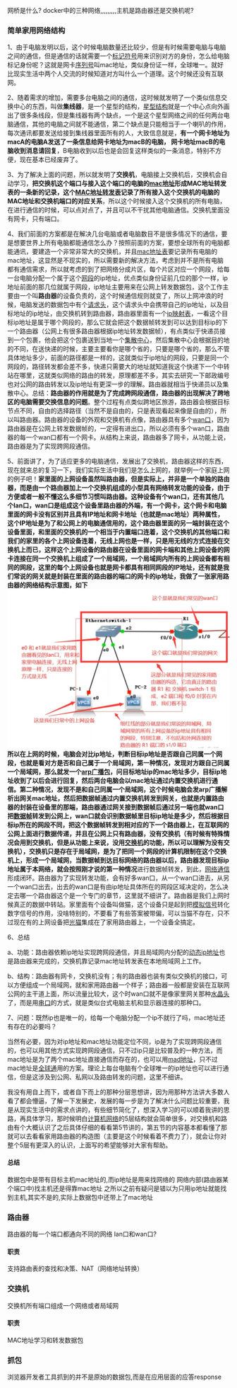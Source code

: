 网桥是什么?
docker中的三种网络,,,,,,,,,主机是路由器还是交换机呢? 

### 简单家用网络结构

1、由于电脑发明以后，这个时候电脑数量还比较少，但是有时候需要电脑与电脑之间的通信，但是通信的话就需要一个[标记符号](https://www.zhihu.com/search?q=%E6%A0%87%E8%AE%B0%E7%AC%A6%E5%8F%B7&search_source=Entity&hybrid_search_source=Entity&hybrid_search_extra=%7B%22sourceType%22%3A%22answer%22%2C%22sourceId%22%3A1420545927%7D)用来识别对方的身份，怎么给电脑标记身份呢？这就是网卡[序列号](https://www.zhihu.com/search?q=%E5%BA%8F%E5%88%97%E5%8F%B7&search_source=Entity&hybrid_search_source=Entity&hybrid_search_extra=%7B%22sourceType%22%3A%22answer%22%2C%22sourceId%22%3A1420545927%7D)叫mac地址，类似身份证一样，全球唯一。就好比现实生活中两个人交流的时候知道对方叫什么一个道理。这个时候还没有互联网。

2、随着需求的增加，需要多台电脑之间的通信，这时候就发明了一个类似信息交换中心的东西，叫做**集线器**，是一个星型的结构，[星型结构](https://www.zhihu.com/search?q=%E6%98%9F%E5%9E%8B%E7%BB%93%E6%9E%84&search_source=Entity&hybrid_search_source=Entity&hybrid_search_extra=%7B%22sourceType%22%3A%22answer%22%2C%22sourceId%22%3A1420545927%7D)就是一个中心点向外画出了很多条线段，但是集线器有两个缺点，一个是这个星型网络之间的任何两台电脑通信，其他的电脑之间就不能通信，第二个缺点是只能相当于一个喇叭的作用，每次通讯都要发送给接到集线器里面所有的人，大致信息就是，**有一个网卡地址为macA的电脑A发送了一条信息给网卡地址为macB的电脑， 网卡地址macB的电脑收到消息请回复**，B电脑收到以后也是会回复这样类似的一条消息，特别不方便，现在基本已经废弃了。

3、为了解决上面的问题，所以就发明了**交换机**，电脑接上交换机后，交换机会自动学习，**把交换机这个端口与接入这个端口的电脑的[mac地址](https://www.zhihu.com/search?q=mac%E5%9C%B0%E5%9D%80&search_source=Entity&hybrid_search_source=Entity&hybrid_search_extra=%7B%22sourceType%22%3A%22answer%22%2C%22sourceId%22%3A1420545927%7D)形成MAC地址转发表的一条新的记录，这个[MAC地址转发表](https://www.zhihu.com/search?q=MAC%E5%9C%B0%E5%9D%80%E8%BD%AC%E5%8F%91%E8%A1%A8&search_source=Entity&hybrid_search_source=Entity&hybrid_search_extra=%7B%22sourceType%22%3A%22answer%22%2C%22sourceId%22%3A1420545927%7D)记录了所有接入这个交换机的电脑的MAC地址和交换机端口的对应关系**，所以这个时候接入这个交换机的所有电脑，在进行通信的时候，可以点对点了，并且可以不干扰其他电脑通信。交换机里面没有网卡，只有端口。

4、我们前面的方案都是在解决几台电脑或者电脑数目不是很多情况下的通信，要是想要世界上所有电脑都能通信怎么办？按照前面的方案，要想全球所有的电脑都能通讯，要建造一个非常非常大的交换机，并且[mac地址表](https://www.zhihu.com/search?q=mac%E5%9C%B0%E5%9D%80%E8%A1%A8&search_source=Entity&hybrid_search_source=Entity&hybrid_search_extra=%7B%22sourceType%22%3A%22answer%22%2C%22sourceId%22%3A1420545927%7D)要记录所有电脑的mac地址，这显然是不现实的，所以需要新的解决方法，考虑到并不是所有电脑都有通信需求，所以就考虑的到了把网络分成片区，每个片区对应一个网段，给每一台电脑分配一个属于这个[网段](https://www.zhihu.com/search?q=%E7%BD%91%E6%AE%B5&search_source=Entity&hybrid_search_source=Entity&hybrid_search_extra=%7B%22sourceType%22%3A%22answer%22%2C%22sourceId%22%3A1420545927%7D)的ip地址，优点类似身份证前几位的那个一样，ip地址前面的那几位就属于网段，ip地址主要用来在公网上转发数据包，这个工作主要由一个叫**路由器**的设备负责的，这个时候通信规则就变了，所以上网冲浪的时候，电脑发送的数据包中有个[请求头](https://www.zhihu.com/search?q=%E8%AF%B7%E6%B1%82%E5%A4%B4&search_source=Entity&hybrid_search_source=Entity&hybrid_search_extra=%7B%22sourceType%22%3A%22answer%22%2C%22sourceId%22%3A1420545927%7D)，这个请求头中会携带自己的ip地址，以及目标地址的ip地址，由交换机转到路由器，路由器里面有一个[ip映射表](https://www.zhihu.com/search?q=ip%E6%98%A0%E5%B0%84%E8%A1%A8&search_source=Entity&hybrid_search_source=Entity&hybrid_search_extra=%7B%22sourceType%22%3A%22answer%22%2C%22sourceId%22%3A1420545927%7D)，一看这个目标ip地址是属于哪个网段的，那么它就会把这个数据帧转发到可以达到目标ip的下一个路由器（公网上有很多路由器根据ip地址转发数据帧），有点类似于快递员接到一个包裹，他会把这个包裹送到当地一个[集散中心](https://www.zhihu.com/search?q=%E9%9B%86%E6%95%A3%E4%B8%AD%E5%BF%83&search_source=Entity&hybrid_search_source=Entity&hybrid_search_extra=%7B%22sourceType%22%3A%22answer%22%2C%22sourceId%22%3A1420545927%7D)，然后集散中心会根据目的地的不同，在送快递的时候，主要主要看你是哪个省的，只要是哪个省的，那么不管具体地址多少，前面的路径都是一样的，这就类似于ip地址的网段，只要是同一个网段的，路径转发都会差不多，快递只需要大的地址就知道我这个快递下一个中转站在哪里，这就类似网络的路由的转发，原理都差不多，其实去研究一下邮政编号也对公网的路由转发以及ip地址有更深一步的理解。路由器就相当于快递员以及集散中心。总结：**路由器的作用就是为了完成跨网段通信，路由器的出现解决了跨地区的电脑需要交换信息的问题**。整个过程有点类似跨地区旅游，路由器会根据目标节点不同，自由的选择路径（当然不是自由的，只是表现看起来像是自由的），所以叫路由器。路由器的设备的外观和交换机有点像，路由器具有多个[wan口](https://www.zhihu.com/search?q=wan%E5%8F%A3&search_source=Entity&hybrid_search_source=Entity&hybrid_search_extra=%7B%22sourceType%22%3A%22answer%22%2C%22sourceId%22%3A1420545927%7D)，因为路由器是在公网上转发数据帧的，一定得有进出口，所以必须有多个wan口，路由器的每一个wan口都有一个网卡。从结构上来说，路由器多了网卡，从功能上说，路由器是为了实现跨网段通信。

5、前面讲了，为了适应更多的电脑通信，发展出了交换机，路由器这样的东西，现在就来总的复习一下，我们实际生活中我们是怎么上网的，就举例一个家庭上网的例子吧！**家里面的上网设备虽然叫路由器，但是实际上，并非是一个单独的路由器，而是由一个路由器加上一个交换机组成的小型具有网络转发功能的设备，由于方便或者一般不懂这么多细节习惯叫路由器。**这种设备有个wan口，还有其他几个lan口，**wan口是组成这个设备里路由器的外端，有一个网卡，这个网卡和电脑里面的网卡没有区别并且具有IP地址和网卡地址（也就是mac地址）两种属性，这个IP地址是为了和公网上的电脑通信用的，这个路由器里面的另一端封装在这个设备里面，和里面的交换机的一个相当于内置端口连着，这个交换机的其他端口和我们的家里的各个上网设备连着，无线上网也是一样，只是用无线的方式连接在交换机上而已，这样这个上网设备的路由器在设备里面的网卡端和其他上网设备的网卡连接在同一个交换机上组成了一个局域网，一个局域网内所有的上网设备都有相同的网段，这里的每个上网设备也就是网卡都具有相同网段的IP地址，还有就是我们常说的网关就是封装在里面的路由器的端口的网卡的ip地址，我做了一张家用路由器的网络结构示意图，如下**
![](img/Pasted%20image%2020240320210451.png)
所以在上网的时候，电脑会对比ip地址，判断目标ip地址是否跟自己同属一个网段，也就是看对方是否和自己属于一个局域网，**第一种情况**，发现对方跟自己同属一个局域网，那么就发一个[arp广播包](https://www.zhihu.com/search?q=arp%E5%B9%BF%E6%92%AD%E5%8C%85&search_source=Entity&hybrid_search_source=Entity&hybrid_search_extra=%7B%22sourceType%22%3A%22answer%22%2C%22sourceId%22%3A1420545927%7D)，问目标地址ip的mac地址多少，目标ip地址收到了以后会进行回复，然后两台电脑会以mac地址通过内置交换机进行通信。**第二种情况**，发现不是和自己同属一个局域网，这个时候电脑会发arp广播解析出网关mac地址，然后把数据帧通过内置交换机转发到网关，也就是内置路由器的封装在设备里的那端，路由器通过网关接到数据帧后通过另一端也就wan口把[数据帧](https://www.zhihu.com/search?q=%E6%95%B0%E6%8D%AE%E5%B8%A7&search_source=Entity&hybrid_search_source=Entity&hybrid_search_extra=%7B%22sourceType%22%3A%22answer%22%2C%22sourceId%22%3A1420545927%7D)转发到公网上，wan口就会识别数据帧里目标ip地址是多少，然后根据目标ip所在的网段不同，把这个数据帧转发到相对应的下一个路由器上，在互联网的公网上面进行数据传递，并且在公网上只有路由器，没有交换机（有时候有特殊情况会用到交换机，但是从功能上来说，没用[交换机](https://www.zhihu.com/search?q=%E4%BA%A4%E6%8D%A2%E6%9C%BA&search_source=Entity&hybrid_search_source=Entity&hybrid_search_extra=%7B%22sourceType%22%3A%22answer%22%2C%22sourceId%22%3A1420545927%7D)的功能，所以可以理解为没有交换机），交换机只是存在于局域网，是为了把同一个网段的计算机限制在这个交换机上，形成一个局域网，当数据帧到达目标网络的路由器以后，路由器发现目标ip地址属于本网络，就会按照刚才说的**第一种情况**进行数据帧转发，到此，[网络通信](https://www.zhihu.com/search?q=%E7%BD%91%E7%BB%9C%E9%80%9A%E4%BF%A1&search_source=Entity&hybrid_search_source=Entity&hybrid_search_extra=%7B%22sourceType%22%3A%22answer%22%2C%22sourceId%22%3A1420545927%7D)形成闭环。路由器为了实现转发功能，会有好多wan口，从一个wan口进去，从另一个wan口出去，出去的wan口是有由ip地址具体所在的网段区域决定的，怎么决定去哪一个路由器这个是一个专门的章节，这里就不细讲了。路由器是我们上网时候真正的数据中转站。家里面有个设备叫做猫，这个设备只是起到把[模拟信号](https://www.zhihu.com/search?q=%E6%A8%A1%E6%8B%9F%E4%BF%A1%E5%8F%B7&search_source=Entity&hybrid_search_source=Entity&hybrid_search_extra=%7B%22sourceType%22%3A%22answer%22%2C%22sourceId%22%3A1420545927%7D)转化数字信号的作用，没啥特别的，不要看了有些答案被带偏，可以当猫不存在，只不过现在有的上网设备把[光猫](https://www.zhihu.com/search?q=%E5%85%89%E7%8C%AB&search_source=Entity&hybrid_search_source=Entity&hybrid_search_extra=%7B%22sourceType%22%3A%22answer%22%2C%22sourceId%22%3A1420545927%7D)集成在了家用路由器上，一个设备全搞定。

6、总结

a、功能：路由器依赖ip地址实现跨网段通信，并且局域网内分配的[动态ip地址](https://www.zhihu.com/search?q=%E5%8A%A8%E6%80%81ip%E5%9C%B0%E5%9D%80&search_source=Entity&hybrid_search_source=Entity&hybrid_search_extra=%7B%22sourceType%22%3A%22answer%22%2C%22sourceId%22%3A1420545927%7D)也是路由器来完成的，交换机靠记录mac地址转发表在本地局域网上工作。

b、结构：路由器有网卡，交换机没有；有的路由器也装有类似交换机的接口，可以方便组成一个局域网，就和家用路由器一个样子；路由器一般都是安装在互联网公网的主干道上面，所以流量比较大，这个时wan口就不是像家里网关那种[水晶头](https://www.zhihu.com/search?q=%E6%B0%B4%E6%99%B6%E5%A4%B4&search_source=Entity&hybrid_search_source=Entity&hybrid_search_extra=%7B%22sourceType%22%3A%22answer%22%2C%22sourceId%22%3A1420545927%7D)了，而是用[串口](https://www.zhihu.com/search?q=%E4%B8%B2%E5%8F%A3&search_source=Entity&hybrid_search_source=Entity&hybrid_search_extra=%7B%22sourceType%22%3A%22answer%22%2C%22sourceId%22%3A1420545927%7D)的方式，就是类似台式电脑主机和显示器连接的那种口。

7、问题：既然ip也是唯一的，给每一个电脑分配一个ip不就行了吗，mac地址还有存在的必要吗？

当然有必要，因为对ip地址和mac地址功能定位不同，ip是为了实现跨网段通信的，也可以用其他方式实现跨网段通信，只不过ip只是比较普及的一种方法，而mac地址是为了两个mac地址直接通信而存在的，也可以用[mad地址](https://www.zhihu.com/search?q=mad%E5%9C%B0%E5%9D%80&search_source=Entity&hybrid_search_source=Entity&hybrid_search_extra=%7B%22sourceType%22%3A%22answer%22%2C%22sourceId%22%3A1420545927%7D)，只不过mac地址是[全球通](https://www.zhihu.com/search?q=%E5%85%A8%E7%90%83%E9%80%9A&search_source=Entity&hybrid_search_source=Entity&hybrid_search_extra=%7B%22sourceType%22%3A%22answer%22%2C%22sourceId%22%3A1420545927%7D)用的方案。理论上每台电脑有个全球唯一的ip地址也可以进行通信，但是这涉及到公网、私网以及路由转发的问题，这里不细讲。

我没有用自上而下，或者自下而上的那种分层思想讲，因为用那种方法讲大多数人看了都会懵逼，了解一下发展史，发展的每一步是为了解决什么问题比较重要，我是从现实生活中的需求点讲的，有些细节简化了，想深入学习的可以顺着我讲的思路，再具体学习，那时候明白[计算机网络](https://www.zhihu.com/search?q=%E8%AE%A1%E7%AE%97%E6%9C%BA%E7%BD%91%E7%BB%9C&search_source=Entity&hybrid_search_source=Entity&hybrid_search_extra=%7B%22sourceType%22%3A%22answer%22%2C%22sourceId%22%3A1420545927%7D)的5层结构就会简单很多，对交换机和路由有个大概认识了之后具体仔细的看看第5节讲的，第五节的内容基本都看懂了那就可以去看看家用路由器的构造图（主要是这个时候看着不费力了），就会让你对整个5层有更深入的认识，上面写的希望能够对大家有帮助。


#### 总结
数据包中是带有目标主机mac地址的,而ip地址是用来找网络的
网络内部(路由器某个端口中)找主机还是得靠mac地址
之所以之前有疑问是错以为只用ip地址就能找到主机,其实不是的,实际上数据包中还带上了mac地址


### 路由器
路由器的每一个端口都通向不同的网络
lan口和wan口?
#### 职责
支持路由表的查找和决策、NAT（网络地址转换）


### 交换机
交换机所有端口组成一个网络或者局域网
#### 职责
MAC地址学习和转发数据包


### 抓包
浏览器开发者工具抓到的并不是原始的数据包,而是在应用层面的应答response


